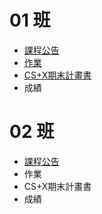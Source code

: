 # 01 班
* [課程公告](01/announcement.md)
* [作業](01/homework.md)
* [CS+X期末計畫書](01/proposal.md)
* 成績

# 02 班

* [課程公告](02/announcement.md)
* 作業
* CS+X期末計畫書
* 成績

